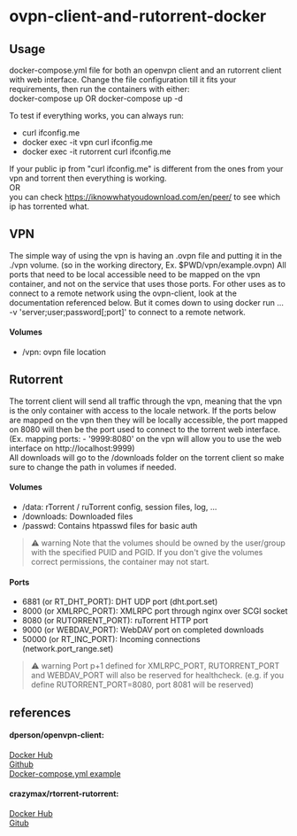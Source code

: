 # ovpn-client-and-rutorrent-docker

## Usage
docker-compose.yml file for both an openvpn client and an rutorrent client with web interface.
Change the file configuration till it fits your requirements, then run the containers with either:  
docker-compose up     OR     docker-compose up -d  

To test if everything works, you can always run:
* curl ifconfig.me  
* docker exec -it vpn curl ifconfig.me  
* docker exec -it rutorrent curl ifconfig.me  

If your public ip from "curl ifconfig.me" is different from the ones from your vpn and torrent then everything is working.  
OR  
you can check https://iknowwhatyoudownload.com/en/peer/ to see which ip has torrented what.

## VPN
The simple way of using the vpn is having an .ovpn file and putting it in the ./vpn volume. (so in the working directory, Ex. $PWD/vpn/example.ovpn) All ports that need to be local accessible need to be mapped on the vpn container, and not on the service that uses those ports. For other uses as to connect to a remote network using the ovpn-client, look at the documentation referenced below. But it comes down to using docker run ... -v 'server;user;password[;port]' to connect to a remote network.  

#### Volumes
* /vpn: ovpn file location

## Rutorrent
The torrent client will send all traffic through the vpn, meaning that the vpn is the only container with access to the locale network. If the ports below are mapped on the vpn then they will be locally accessible, the port mapped on 8080 will then be the port used to connect to the torrent web interface. (Ex. mapping ports: - '9999:8080' on the vpn will allow you to use the web interface on http://localhost:9999)  
All downloads will go to the /downloads folder on the torrent client so make sure to change the path in volumes if needed.

#### Volumes
* /data: rTorrent / ruTorrent config, session files, log, ...
* /downloads: Downloaded files
* /passwd: Contains htpasswd files for basic auth

> ⚠️ warning Note that the volumes should be owned by the user/group with the specified PUID and PGID. If you don't give the volumes correct permissions, 
> the container may not start.

#### Ports
* 6881 (or RT_DHT_PORT): DHT UDP port (dht.port.set)
* 8000 (or XMLRPC_PORT): XMLRPC port through nginx over SCGI socket
* 8080 (or RUTORRENT_PORT): ruTorrent HTTP port
* 9000 (or WEBDAV_PORT): WebDAV port on completed downloads
* 50000 (or RT_INC_PORT): Incoming connections (network.port_range.set)

> ⚠️ warning Port p+1 defined for XMLRPC_PORT, RUTORRENT_PORT and WEBDAV_PORT will also be reserved for healthcheck. 
> (e.g. if you define RUTORRENT_PORT=8080, port 8081 will be reserved)


## references
#### dperson/openvpn-client:  
[Docker Hub](https://hub.docker.com/r/dperson/openvpn-client)  
[Github](https://github.com/dperson/openvpn-client)  
[Docker-compose.yml example](https://github.com/dperson/openvpn-client/blob/master/docker-compose.yml)  

#### crazymax/rtorrent-rutorrent:  
[Docker Hub](https://hub.docker.com/r/crazymax/rtorrent-rutorrent)  
[Gitub](https://github.com/crazy-max/docker-rtorrent-rutorrent)  
